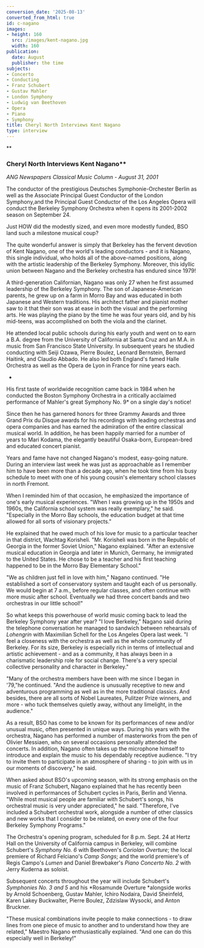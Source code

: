```yaml
---
conversion_date: '2025-08-13'
converted_from_html: true
id: c-nagano
images:
- height: 160
  src: /images/kent-nagano.jpg
  width: 160
publication:
  date: August
  publisher: the time
subjects:
- Concerto
- Conducting
- Franz Schubert
- Gustav Mahler
- London Symphony
- Ludwig van Beethoven
- Opera
- Piano
- Symphony
title: Cheryl North Interviews Kent Nagano
type: interview
---
```


**
### Cheryl North Interviews Kent Nagano**

*ANG Newspapers Classical Music
 Column - August 31, 2001*

The conductor of the prestigious Deutsches Symphonie-Orchester Berlin as well as the Associate Principal Guest Conductor of the London Symphony,and the Principal Guest Conductor of the Los Angeles Opera will conduct the Berkeley Symphony Orchestra when it opens its 2001-2002 season on September 24.

Just HOW did the modestly sized, and even more modestly funded, BSO land such a milestone musical coup?

The quite wonderful answer is simply that Berkeley has the fervent devotion of Kent Nagano, one of the world's leading conductors - and it is Nagano, this single individual, who holds all of the above-named positions, along with the artistic leadership of the Berkeley Symphony. Moreover, this idyllic union between Nagano and the Berkeley orchestra has endured since 1979!

A third-generation Californian, Nagano was only 27 when he first assumed leadership of the Berkeley Symphony. The son of Japanese-American parents, he grew up on a farm in Morro Bay and was educated in both Japanese and Western traditions. His architect father and pianist mother saw to it that their son was at ease in both the visual and the performing arts. He was playing the piano by the time he was four years old, and by his mid-teens, was accomplished on both the viola and the clarinet.

He attended local public schools during his early youth and went on to earn a B.A. degree from the University of California at Santa Cruz and an M.A. in music from San Francisco State University. In subsequent years he studied conducting with Seiji Ozawa, Pierre Boulez, Leonard Bernstein, Bernard Haitink, and Claudio Abbado. He also led both England's famed Halle Orchestra as well as the Opera de Lyon in France for nine years each.

*

His first taste of worldwide recognition came back in 1984 when he conducted the Boston Symphony Orchestra in a critically acclaimed performance of Mahler's great Symphony No. 9* on a single day's notice!

Since then he has garnered honors for three Grammy Awards and three Grand Prix du Disque awards for his recordings with leading orchestras and opera companies and has earned the admiration of the entire classical musical world. In addition, he has been happily married for a number of years to Mari Kodama, the elegantly beautiful Osaka-born, European-bred and educated concert pianist.

Years and fame have not changed Nagano's modest, easy-going nature. During an interview last week he was just as approachable as I remember him to have been more than a decade ago, when he took time from his busy schedule to meet with one of his young cousin's elementary school classes in north Fremont.

When I reminded him of that occasion, he emphasized the importance of one's early musical experiences. "When I was growing up in the 1950s and 1960s, the California school system was really exemplary," he said. "Especially in the Morro Bay schools, the education budget at that time allowed for all sorts of visionary projects."

He explained that he owed much of his love for music to a particular teacher in that district, Wachtag Korisheli. "Mr. Korisheli was born in the Republic of Georgia in the former Soviet Union," Nagano explained. "After an extensive musical education in Georgia and later in Munich, Germany, he immigrated to the United States. He chose to be a teacher and his first teaching happened to be in the Morro Bay Elementary School."

"We as children just fell in love with him," Nagano continued. "He established a sort of conservatory system and taught each of us personally. We would begin at 7 a.m., before regular classes, and often continue with more music after school. Eventually we had three concert bands and two orchestras in our little school!"

So what keeps this powerhouse of world music coming back to lead the Berkeley Symphony year after year? "I love Berkeley," Nagano said during the telephone conversation he managed to sandwich between rehearsals of *Lohengrin* with Maximilian Schell for the Los Angeles Opera last week. "I feel a closeness with the orchestra as well as the whole community of Berkeley. For its size, Berkeley is especially rich in terms of intellectual and artistic achievement - and as a community, it has always been in a charismatic leadership role for social change. There's a very special collective personality and character in Berkeley."

"Many of the orchestra members have been with me since I began in '79,"he continued. "And the audience is unusually receptive to new and adventurous programming as well as in the more traditional classics. And besides, there are all sorts of Nobel Laureates, Pulitzer Prize winners, and more - who tuck themselves quietly away, without any limelight, in the audience."

As a result, BSO has come to be known for its performances of new and/or unusual music, often presented in unique ways. During his years with the orchestra, Nagano has performed a number of masterworks from the pen of Olivier Messiaen, who on several occasions personally attended the concerts. In addition, Nagano often takes up the microphone himself to introduce and explain the music to his dependably receptive audience. "I try to invite them to participate in an atmosphere of sharing - to join with us in our moments of discovery," he said.

When asked about BSO's upcoming season, with its strong emphasis on the music of Franz Schubert, Nagano explained that he has recently been involved in performances of Schubert cycles in Paris, Berlin and Vienna. "While most musical people are familiar with Schubert's songs, his orchestral music is very under appreciated," he said. "Therefore, I've included a Schubert orchestral work, alongside a number of other classics and new works that I consider to be related, on every one of the four Berkeley Symphony Programs."

The Orchestra's opening program, scheduled for 8 p.m. Sept. 24 at Hertz Hall on the University of California campus in Berkeley, will combine Schubert's *Symphony No. 6* with Beethoven's *Coriolan Overture*; the local premiere of Richard Felciano's *Camp Songs*; and the world premiere's of Regis Campo's *Lumen* and Daniel Brewbaker's *Piano Concerto No. 2* with Jerry Kuderna as soloist.

Subsequent concerts throughout the year will include Schubert's *Symphonies No. 3 and 5* and his *Rosamunde Overture *alongside works by Arnold Schoenberg, Gustav Mahler, Ichiro Nodaira, David Sheinfeld, Karen Lakey Buckwalter, Pierre Boulez, Zdzislaw Wysocki, and Anton Bruckner.

"These musical combinations invite people to make connections - to draw lines from one piece of music to another and to understand how they are related," Maestro Nagano enthusiastically explained. "And one can do this especially well in Berkeley!"

